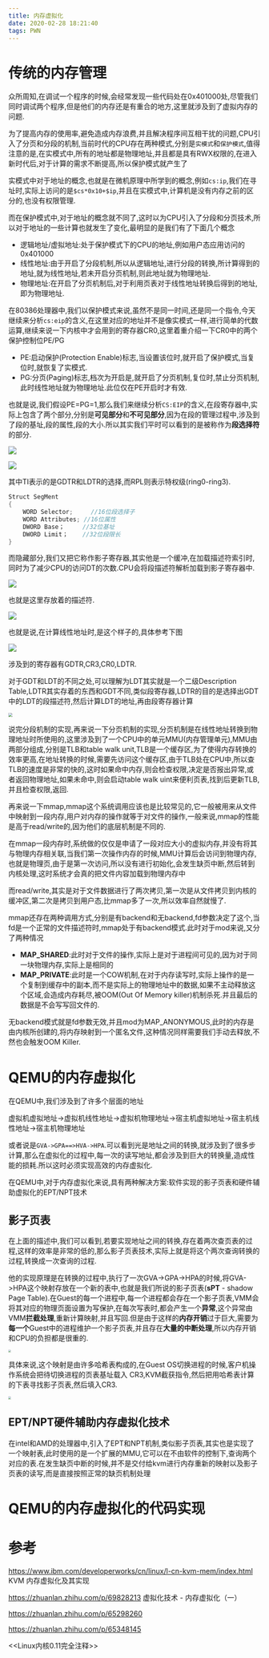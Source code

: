 ```yaml
---
title: 内存虚拟化
date: 2020-02-28 18:21:40
tags: PWN
---
```


# 传统的内存管理

众所周知,在调试一个程序的时候,会经常发现一些代码处在0x401000处,尽管我们同时调试两个程序,但是他们的内存还是有重合的地方,这里就涉及到了虚拟内存的问题.

为了提高内存的使用率,避免造成内存浪费,并且解决程序间互相干扰的问题,CPU引入了分页和分段的机制,当前时代的CPU存在两种模式,分别是`实模式`和`保护模式`,值得注意的是,在实模式中,所有的地址都是物理地址,并且都是具有RWX权限的,在进入新时代后,对于计算的需求不断提高,所以保护模式就产生了

实模式中对于地址的概念,也就是在微机原理中所学到的概念,例如`cs:ip`,我们在寻址时,实际上访问的是`$cs*0x10+$ip`,并且在实模式中,计算机是没有内存之前的区分的,也没有权限管理.

而在保护模式中,对于地址的概念就不同了,这时以为CPU引入了分段和分页技术,所以对于地址的一些计算也就发生了变化,最明显的是我们有了下面几个概念

- 逻辑地址/虚拟地址:处于保护模式下的CPU的地址,例如用户态应用访问的0x401000
- 线性地址:由于开启了分段机制,所以从逻辑地址,进行分段的转换,所计算得到的地址,就为线性地址,若未开启分页机制,则此地址就为物理地址.
- 物理地址:在开启了分页机制后,对于利用页表对于线性地址转换后得到的地址,即为物理地址.

在80386处理器中,我们以保护模式来说,虽然不是同一时间,还是同一个指令,今天继续来分析`cs:eip`的含义,在这里对应的地址并不是像实模式一样,进行简单的代数运算,继续来说一下内核中才会用到的寄存器CR0,这里着重介绍一下CR0中的两个保护控制位PE/PG

- PE:启动保护(Protection Enable)标志,当设置该位时,就开启了保护模式,当复位时,就恢复了实模式.
- PG:分页(Paging)标志,档次为开启是,就开启了分页机制,复位时,禁止分页机制,此时线性地址就为物理地址.此位仅在PE开启时才有效.

也就是说,我们假设PE=PG=1,那么我们来继续分析`CS:EIP`的含义,在段寄存器中,实际上包含了两个部分,分别是**可见部分**和**不可见部分**,因为在段的管理过程中,涉及到了段的基址,段的属性,段的大小.所以其实我们平时可以看到的是被称作为**段选择符**的部分.

![](内存虚拟化/1.png)

![](内存虚拟化/2.png)

其中TI表示的是GDTR和LDTR的选择,而RPL则表示特权级(ring0-ring3).

```C
Struct SegMent
{
    WORD Selector;     //16位段选择子
    WORD Attributes; //16位属性
    DWORD Base；     //32位基址
    DWORD Limit；    //32位段限长
}
```

而隐藏部分,我们又把它称作影子寄存器,其实他是一个缓冲,在加载描述符索引时,同时为了减少CPU的访问DT的次数.CPU会将段描述符解析加载到影子寄存器中.

![](内存虚拟化/3.png)

也就是这里存放着的描述符.

![](内存虚拟化/4.png)

也就是说,在计算线性地址时,是这个样子的,具体参考下图

![](内存虚拟化/5.png)

涉及到的寄存器有GDTR,CR3,CR0,LDTR.

对于GDT和LDT的不同之处,可以理解为LDT其实就是一个二级Description Table,LDTR其实存着的东西和GDT不同,类似段寄存器,LDTR的目的是选择出GDT中的LDT的段描述符,然后计算LDT的地址,再由段寄存器计算

<img src="内存虚拟化/6.png" style="zoom:50%;" />

说完分段机制的实现,再来说一下分页机制的实现,分页机制是在线性地址转换到物理地址时所使用的,这里涉及到了一个CPU中的单元MMU(内存管理单元),MMU由两部分组成,分别是TLB和table walk unit,TLB是一个缓存区,为了使得内存转换的效率更高,在地址转换的时候,需要先访问这个缓存区,由于TLB处在CPU中,所以查TLB的速度是非常的快的,这时如果命中内存,则会检查权限,决定是否报出异常,或者返回物理地址,如果未命中,则会启动table walk uint来便利页表,找到后更新TLB,并且检查权限,返回.

再来说一下mmap,mmap这个系统调用应该也是比较常见的,它一般被用来从文件中映射到一段内存,用户对内存的操作就等于对文件的操作,一般来说,mmap的性能是高于read/write的,因为他们的底层机制是不同的.

在mmap一段内存时,系统做的仅仅是申请了一段对应大小的虚拟内存,并没有将其与物理内存相关联,当我们第一次操作内存的时候,MMU计算后会访问到物理内存,也就是物理页,由于是第一次访问,所以没有进行初始化,会发生缺页中断,然后转到内核处理,这时系统才会真的把文件内容加载到物理内存中

而read/write,其实是对于文件数据进行了两次拷贝,第一次是从文件拷贝到内核的缓冲区,第二次是拷贝到用户态,比mmap多了一次,所以效率自然就慢了.

mmap还存在两种调用方式,分别是有backend和无backend,fd参数决定了这个,当fd是一个正常的文件描述符时,mmap处于有backend模式.此时对于mod来说,又分了两种情况

- **MAP_SHARED**:此时对于文件的操作,实际上是对于进程间可见的,因为对于同一块物理内存,实际上是相同的
- **MAP_PRIVATE**:此时是一个COW机制,在对于内存读写时,实际上操作的是一个复制到缓存中的副本,而不是实际上的物理地址中的数据,如果不主动释放这个区域,会造成内存耗尽,被OOM(Out Of Memory killer)机制杀死.并且最后的数据是不会写写回文件的.

无backend模式就是fd参数无效,并且mod为MAP_ANONYMOUS,此时的内存是由内核所创建的,将内存映射到一个匿名文件,这种情况同样需要我们手动去释放,不然也会触发OOM Killer.

# QEMU的内存虚拟化

在QEMU中,我们涉及到了许多个层面的地址

虚拟机虚拟地址->虚拟机线性地址->虚拟机物理地址->宿主机虚拟地址->宿主机线性地址->宿主机物理地址

或者说是`GVA->GPA==>HVA->HPA`.可以看到光是地址之间的转换,就涉及到了很多步计算,那么在虚拟化的过程中,每一次的读写地址,都会涉及到巨大的转换量,造成性能的损耗.所以这时必须实现高效的内存虚拟化.

在QEMU中,对于内存虚拟化来说,具有两种解决方案:软件实现的影子页表和硬件辅助虚拟化的EPT/NPT技术

## 影子页表

在上面的描述中,我们可以看到,若要实现地址之间的转换,存在着两次查页表的过程,这样的效率是非常的低的,那么影子页表技术,实际上就是将这个两次查询转换的过程,转换成一次查询的过程.

他的实现原理是在转换的过程中,执行了一次GVA->GPA->HPA的时候,将GVA->HPA这个映射存放在一个新的表中,也就是我们所说的影子页表(**sPT** - shadow Page Table).在Guest的每一个进程中,每一个进程都会存在一个影子页表,VMM会将其对应的物理页面设置为写保护,在每次写表时,都会产生一个**异常**,这个异常由VMM**拦截处理**,重新计算映射,并且写回.但是由于这样的**内存开销**过于巨大,需要为**每一个**Guest中的进程维护一个影子页表,并且存在**大量的中断处理**,所以内存开销和CPU的负担都是很重的.

<img src="内存虚拟化/7.png" style="zoom: 33%;" />

具体来说,这个映射是由许多哈希表构成的,在Guest OS切换进程的时候,客户机操作系统会把待切换进程的页表基址载入 CR3,KVM截获指令,然后把用哈希表计算的下表寻找影子页表,然后填入CR3.

<img src="内存虚拟化/8.png" style="zoom: 33%;" />

## EPT/NPT硬件辅助内存虚拟化技术

在intel和AMD的处理器中,引入了EPT和NPT机制,类似影子页表,其实也是实现了一个映射表,此时使用的是一个扩展的MMU,它可以在不由软件的控制下,查询两个对应的表.在发生缺页中断的时候,并不是交付给kvm进行内存重新的映射以及影子页表的读写,而是直接按照正常的缺页机制处理



# QEMU的内存虚拟化的代码实现





# 参考

https://www.ibm.com/developerworks/cn/linux/l-cn-kvm-mem/index.html  KVM 内存虚拟化及其实现

https://zhuanlan.zhihu.com/p/69828213 虚拟化技术 - 内存虚拟化（一）

https://zhuanlan.zhihu.com/p/65298260

https://zhuanlan.zhihu.com/p/65348145

<<Linux内核0.11完全注释>>

